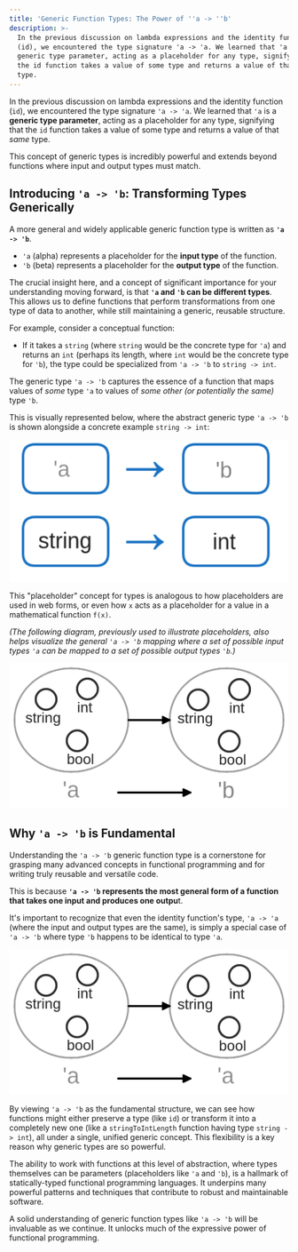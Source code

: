 ```yaml
---
title: 'Generic Function Types: The Power of ''a -> ''b'
description: >-
  In the previous discussion on lambda expressions and the identity function
  (id), we encountered the type signature 'a -> 'a. We learned that 'a is a
  generic type parameter, acting as a placeholder for any type, signifying that
  the id function takes a value of some type and returns a value of that same
  type.
---
```

In the previous discussion on lambda expressions and the identity function (`id`), we encountered the type signature `'a -> 'a`. We learned that `'a` is a **generic type parameter**, acting as a placeholder for any type, signifying that the `id` function takes a value of some type and returns a value of that *same* type.

This concept of generic types is incredibly powerful and extends beyond functions where input and output types must match.

## Introducing `'a -> 'b`: Transforming Types Generically

A more general and widely applicable generic function type is written as **`'a -> 'b`**.

*   `'a` (alpha) represents a placeholder for the **input type** of the function.
*   `'b` (beta) represents a placeholder for the **output type** of the function.

The crucial insight here, and a concept of significant importance for your understanding moving forward, is that **`'a` and `'b` can be different types**. This allows us to define functions that perform transformations from one type of data to another, while still maintaining a generic, reusable structure.

For example, consider a conceptual function:
*   If it takes a `string` (where `string` would be the concrete type for `'a`) and returns an `int` (perhaps its length, where `int` would be the concrete type for `'b`), the type could be specialized from `'a -> 'b` to `string -> int`.

The generic type `'a -> 'b` captures the essence of a function that maps values of *some* type `'a` to values of *some other (or potentially the same)* type `'b`.

This is visually represented below, where the abstract generic type `'a -> 'b` is shown alongside a concrete example `string -> int`:

![Diagram showing generic type 'a -> 'b and concrete example string -> int](https://raw.githubusercontent.com/ken-okabe/web-images5/main/img_1747690692185.png)

This "placeholder" concept for types is analogous to how placeholders are used in web forms, or even how `x` acts as a placeholder for a value in a mathematical function `f(x)`.

*(The following diagram, previously used to illustrate placeholders, also helps visualize the general `'a -> 'b` mapping where a set of possible input types `'a` can be mapped to a set of possible output types `'b`.)*

![Conceptual diagram of 'a -> 'b mapping with various types](https://raw.githubusercontent.com/ken-okabe/web-images5/main/img_1747692002560.png)


## Why `'a -> 'b` is Fundamental

Understanding the `'a -> 'b` generic function type is a cornerstone for grasping many advanced concepts in functional programming and for writing truly reusable and versatile code.

This is because **`'a -> 'b` represents the most general form of a function that takes one input and produces one outpu**t.

It's important to recognize that even the identity function's type, `'a -> 'a` (where the input and output types are the same), is simply a special case of `'a -> 'b` where type `'b` happens to be identical to type `'a`.

![image](https://raw.githubusercontent.com/ken-okabe/web-images5/main/img_1747691642903.png)

By viewing `'a -> 'b` as the fundamental structure, we can see how functions might either preserve a type (like `id`) or transform it into a completely new one (like a `stringToIntLength` function having type `string -> int`), all under a single, unified generic concept. This flexibility is a key reason why generic types are so powerful.

The ability to work with functions at this level of abstraction, where types themselves can be parameters (placeholders like `'a` and `'b`), is a hallmark of statically-typed functional programming languages. It underpins many powerful patterns and techniques that contribute to robust and maintainable software.

A solid understanding of generic function types like `'a -> 'b` will be invaluable as we continue. It unlocks much of the expressive power of functional programming.
